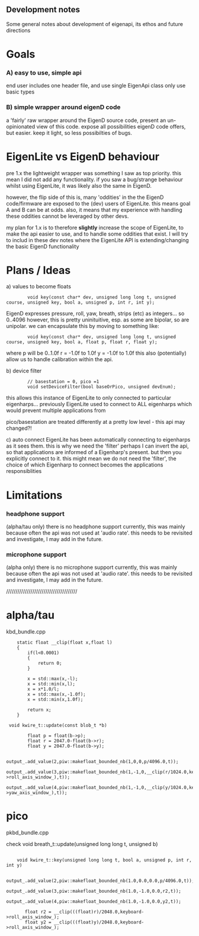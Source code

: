 ## Development notes

Some general notes about development of eigenapi,
its ethos and future directions

# Goals

### A) easy to use, simple api
end user includes one header file, and use single EigenApi class
only use basic types 

### B) simple wrapper around eigenD code
a 'fairly' raw wrapper around the EigenD source code, present an un-opinionated view of this code.
expose all possibilities eigenD code offers, but easier.
keep it light, so less possibilties of bugs.



# EigenLite vs EigenD behaviour

pre 1.x the lightweight wrapper was something I saw as top priority.
this mean I did not add any functionality.
if you saw a bug/strange behaviour whilst using EigenLite, it was likely also the same in EigenD.

however, the flip side of this is, many 'oddities' in the the EigenD code/firmware are exposed to the (dev) users of EigenLite.
this means goal A and B can be at odds.
also, it means that my experience with handling these oddities cannot be leveraged by other devs.

my plan for 1.x is to therefore **slightly** increase the scope of EigenLite, to make the api easier to use, and to handle some oddities that exist.
I will try to includ in these dev notes where the EigenLite API is extending/changing the basic EigenD functionality




# Plans / Ideas

a) values to become floats 
```
        void key(const char* dev, unsigned long long t, unsigned course, unsigned key, bool a, unsigned p, int r, int y);
```

EigenD expresses pressure, roll, yaw, breath, strips (etc) as integers... so 0..4096
however, this is pretty uninituitive, esp. as some are bipolar, so are unipolar.
we can encapsulate this by moving to something like: 
```
        void key(const char* dev, unsigned long long t, unsigned course, unsigned key, bool a, float p, float r, float y);
```
where p will be 0..1.0f r = -1.0f to 1.0f y = -1.0f to 1.0f 
this also (potentially) allow us to handle calibration within the api.

b) device filter
```
        // basestation = 0, pico =1
        void setDeviceFilter(bool baseOrPico, unsigned devEnum);
```

this allows this instance of EigenLite to only connected to particular eigenharps... 
previously EigenLite used to connect to ALL eigenharps which would prevent multiple applications from 


pico/basestation are treated differently at a pretty low level - this api may changed?!


c) auto connect
EigenLite has been automatically connecting to eigenharps as it sees them. this is why we need the 'filter'
perhaps I can invert the api, so that applications are informed of a Eigenharp's present.
but then you explicitly connect to it.
this might mean we do not need the 'filter', the choice of which Eigenharp to connect becomes the applications responsiblities



# Limitations 
### headphone support
(alpha/tau only)
there is no headphone support currently, this was mainly because often the api was not used at 'audio rate'.
this needs to be revisited and investigate, I may add in the future.


### microphone support
(alpha only)
there is no microphone support currently, this was mainly because often the api was not used at 'audio rate'.
this needs to be revisited and investigate, I may add in the future.




//////////////////////////////////////


# alpha/tau
kbd_bundle.cpp

```
    static float __clip(float x,float l)
    {
        if(l<0.0001)
        {
            return 0;
        }

        x = std::max(x,-l);
        x = std::min(x,l);
        x = x*1.0/l;
        x = std::max(x,-1.0f);
        x = std::min(x,1.0f);

        return x;
    }
```


```
 void kwire_t::update(const blob_t *b)
 
        float p = float(b->p);
        float r = 2047.0-float(b->r);
        float y = 2047.0-float(b->y);

        output_.add_value(2,piw::makefloat_bounded_nb(1,0,0,p/4096.0,t));
        output_.add_value(3,piw::makefloat_bounded_nb(1,-1,0,__clip(r/1024.0,keyboard_->roll_axis_window_),t));
        output_.add_value(4,piw::makefloat_bounded_nb(1,-1,0,__clip(y/1024.0,keyboard_->yaw_axis_window_),t));
```


# pico

pkbd_bundle.cpp

check   void breath_t::update(unsigned long long t, unsigned b)

```

    void kwire_t::key(unsigned long long t, bool a, unsigned p, int r, int y)

            output_.add_value(2,piw::makefloat_bounded_nb(1.0,0.0,0.0,p/4096.0,t));
            output_.add_value(3,piw::makefloat_bounded_nb(1.0,-1.0,0.0,r2,t));
            output_.add_value(4,piw::makefloat_bounded_nb(1.0,-1.0,0.0,y2,t));

       float r2 = __clip(((float)r)/2048.0,keyboard->roll_axis_window_);
       float y2 = __clip(((float)y)/2048.0,keyboard->roll_axis_window_);
```
 


